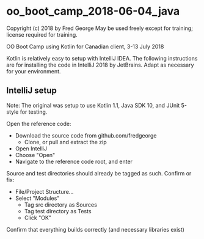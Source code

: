 # oo_boot_camp_2018-06-04_java
Copyright (c) 2018 by Fred George
May be used freely except for training; license required for training.

OO Boot Camp using Kotlin for Canadian client, 3-13 July 2018

Kotlin is relatively easy to setup with IntelliJ IDEA. The following instructions are for installing
the code in IntelliJ 2018 by JetBrains. Adapt as necessary for your environment.

## IntelliJ setup
Note: The original was setup to use Kotlin 1.1, Java SDK 10, and JUnit 5-style for testing.

Open the reference code:
- Download the source code from github.com/fredgeorge
  - Clone, or pull and extract the zip
- Open IntelliJ
- Choose "Open"
- Navigate to the reference code root, and enter

Source and test directories should already be tagged as such. Confirm or fix:
- File/Project Structure...
- Select "Modules"
  - Tag src directory as Sources
  - Tag test directory as Tests
  - Click "OK"

Confirm that everything builds correctly (and necessary libraries exist)

